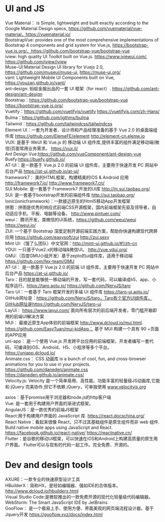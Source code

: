 # UI and JS

Vue Material： is Simple, lightweight and built exactly according to the Google Material Design specs, https://github.com/vuematerial/vue-material，https://vuematerial.io/<br>
BootstrapVue: provides one of the most comprehensive implementations of Bootstrap 4 components and grid system for Vue.js, https://bootstrap-vue.js.org/，https://github.com/bootstrap-vue/bootstrap-vue<br>
iview:  high quality UI Toolkit built on Vue.js. https://www.iviewui.com/, https://github.com/iview/iview<br>
Muse-UI:Material Design UI library for Vuejs 2.0, https://github.com/museui/muse-ui, https://muse-ui.org/<br>
vant: Lightweight Mobile UI Components built on Vue, https://youzan.github.io/vant/<br>
ant-design: 蚂蚁金服出品的一套 UI 框架（for react）. https://github.com/ant-design/ant-design<br>
Bootstrap：https://github.com/bootstrap-vue/bootstrap-vue https://bootstrap-vue.js.org/<br>
Vuetify：https://github.com/vuetifyjs/vuetify   https://vuetifyjs.com/zh-Hans/<br>
Bulma：https://github.com/jgthms/bulma<br>
Tailwind：https://github.com/tailwindcss/tailwindcss<br>
Element UI：一套为开发者、设计师和产品经理准备的基于 Vue 2.0 的桌面端组件库 https://github.com/ElemeFE/element  http://element-cn.eleme.io<br>
VUX: 是基于 WeUI 和 Vue.js 的 移动端 UI 组件库,提供丰富的组件满足移动端(微信)页面常用业务需求。 https://vux.li/<br>
Ant Design Vue:https://github.com/vueComponent/ant-design-vue<br>
Buefy:https://buefy.github.io/<br>
AT-UI：是一款基于 Vue.js 2.0 的前端 UI 组件库，主要用于快速开发 PC 网站中后台产品 https://at-ui.github.io/at-ui/<br>
framework7： 美的HTML框架，构建精美的iOS & Android 应用 http://framework7.io/  http://www.framework7.cn/<br>
SUI Mobile: 是一套基于 Framework7 开发的UI库  http://m.sui.taobao.org/<br>
SUI: 是一套基于bootstrap开发的前端组件库  http://sui.taobao.org/<br>
Ionic(ionicframework)：一款接近原生的Html5移动App开发框架<br>
拼图：拼图是优秀的响应式前端CSS开源框架，国内前端框架先驱及领导者，自动适应手机、平板、电脑等设备。 http://www.pintuer.com/<br>
weui： 腾讯开发，类微信的UI系统，https://github.com/weui/weui https://weui.io/<br>
ZUI: 一个基于 Bootstrap 深度定制开源前端实践方案，帮助你快速构建现代跨屏应用 https://github.com/easysoft/zui http://zui.sexy<br>
Mint UI:（饿了么团队）中文官网：http://mint-ui.github.io/#!/zh-cn<br>
YDUI: 一只基于Vue2.x的移动端&微信UI。 http://vue.ydui.org/<br>
GMU:（百度GMU小组开发）基于zepto的ui组件库，适用于移动端  https://github.com/fex-team/GMU<br>
AT-UI： 是一款基于 Vue.js 2.0 的前端 UI 组件库，主要用于快速开发 PC 网站中后台产品 https://at-ui.github.io/<br>
Taro：目的就是能够统一移动端的开发，写一套代码，可以编译成h5、app、小程序运行。https://taro.aotu.io/  https://github.com/NervJS/taro<br>
Taro UI：一套基于 Taro 框架开发的多端 UI 组件库 https://taro-ui.aotu.io/ GitHub网址是：https://github.com/NervJS/taro，Taro有个官方UI组件库，GitHub网址是https://github.com/NervJS/taro-ui<br>
LayUI： https://www.layui.com/ 面向所有层次的前后端开发者，零门槛开箱即用的前端UI解决方案<br>
MUI： 最接近原生App体验的前端框架 http://www.dcloud.io/mui.html. https://github.com/EasyTuan/mui-kidApp： 基于 MUI 构建一个具有 90 +页面的APP应用<br>
uni-app： 是一个使用 Vue.js 开发跨平台应用的前端框架，开发者编写一套代码，可编译到iOS、Android、H5、小程序等多个平台。https://uniapp.dcloud.io/<br>
Animate.css：  CSS 动画库 is a bunch of cool, fun, and cross-browser animations for you to use in your projects.  https://github.com/daneden/animate.css  https://daneden.github.io/animate.css/<br>
Velocity.js: Velocity 是一个简单易用、高性能、功能丰富的轻量级JS动画库,它能和 jQuery 完美协作,但它不依赖 jQuery，可单独使用  www.velocityjs.org<br>

axios：基于promise用于浏览器和node.js的http客户端<br>
Vue: 是一套用于构建用户界面的渐进式框架。<br>
AngularJS：是一款优秀的前端JS框架<br>
React:用于构建用户界面的 JavaScript 库. https://react.docschina.org/<br>
React Native：看起来很像 React，只不过其基础组件是原生组件而非 web 组件.
Build native mobile apps using JavaScript and React. https://facebook.github.io/react-native/   https://reactnative.cn/<br>
Flutter：是谷歌的移动UI框架，可以快速在iOS和Android上构建高质量的原生用户界面。 Flutter可以与现有的代码一起工作。完全免费、开源的。<br>

# Dev and design tools

AXURE：一款专业的快速原型设计工具<br>
HBuilderX：简称HX，是轻如编辑器、强如IDE的合体版本。 http://www.dcloud.io/hbuilderx.html<br>
Visual Studio Code:是微软推出的一款免费开源的现代化轻量级代码编辑器。<br>
WebStorm: The Smart JavaScript IDE by JetBrains<br>
GooFlow： 是一个极易上手、使用方便、界面美观的网页端流程设计器，基于Jquery开发  https://gooflow.xyz/docs/index.html<br>

